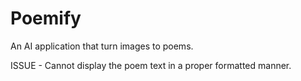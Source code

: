 # Poemify
An AI application that turn images to poems.


ISSUE - Cannot display the poem text in a proper formatted manner.
